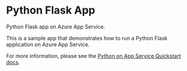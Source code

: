 # Python Flask App
Python Flask app on Azure App Service.
  
This is a sample app that demonstrates how to run a Python Flask application on Azure App Service.


For more information, please see the [Python on App Service Quickstart docs](https://docs.microsoft.com/en-us/azure/app-service-web/app-service-web-get-started-python).
